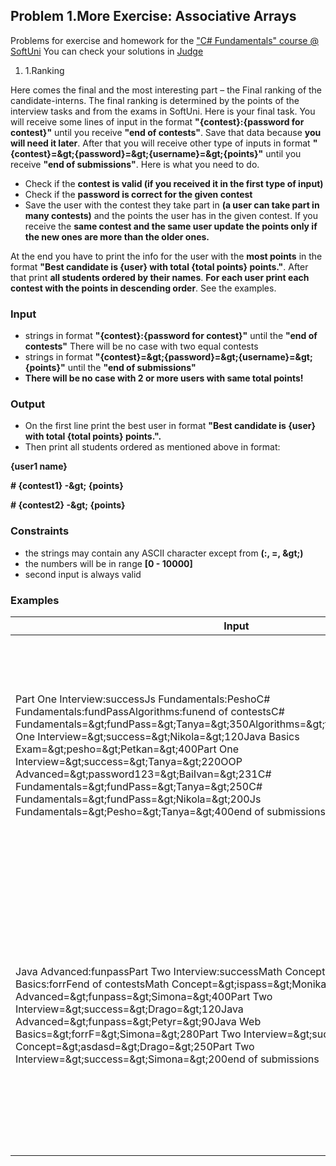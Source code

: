 ﻿## Problem 1.More Exercise: Associative Arrays

Problems for exercise and homework for the [&quot;C#  Fundamentals&quot; course @ SoftUni](https://softuni.bg/trainings/2363/csharp-fundamentals-may-2019)
You can check your solutions in [Judge](https://judge.softuni.bg/Contests/1302)

1. 1.Ranking

Here comes the final and the most interesting part – the Final ranking of the candidate-interns. The final ranking is determined by the points of the interview tasks and from the exams in SoftUni. Here is your final task. You will receive some lines of input in the format **&quot;{contest}:{password for contest}&quot;** until you receive **&quot;end of contests&quot;**. Save that data because **you will need it later**. After that you will receive other type of inputs in format **&quot;{contest}=\&gt;{password}=\&gt;{username}=\&gt;{points}&quot;** until you receive **&quot;end of submissions&quot;**. Here is what you need to do.

- Check if the **contest is valid (if you received it in the first type of input)**
- Check if the **password is correct for the given contest**
- Save the user with the contest they take part in **(a user can take part in many contests)** and the points the user has in the given contest. If you receive the **same contest and the same user update the points only if the new ones are more than the older ones.**

At the end you have to print the info for the user with the **most points** in the format **&quot;Best candidate is {user} with total {total points} points.&quot;**. After that print **all students ordered by their names**. **For each user print each contest with the points in descending order**. See the examples.

### Input

- strings in format **&quot;{contest}:{password for contest}&quot;** until the **&quot;end of contests&quot;** There will be no case with two equal contests
- strings in format **&quot;{contest}=\&gt;{password}=\&gt;{username}=\&gt;{points}&quot;** until the **&quot;end of submissions&quot;**
- **There will be no case with 2 or more users with same total points!**

### Output

- On the first line print the best user in format **&quot;Best candidate is {user} with total {total points} points.&quot;.**
- Then print all students ordered as mentioned above in format:

**{user1 name}**

**#  {contest1} -\&gt; {points}**

**#  {contest2} -\&gt; {points}**

### Constraints

- the strings may contain any ASCII character except from **(:, =, \&gt;)**
- the numbers will be in range **[0 - 10000]**
- second input is always valid

### Examples

| **Input** | **Output** |
| --- | --- |
| Part One Interview:successJs Fundamentals:PeshoC# Fundamentals:fundPassAlgorithms:funend of contestsC# Fundamentals=\&gt;fundPass=\&gt;Tanya=\&gt;350Algorithms=\&gt;fun=\&gt;Tanya=\&gt;380Part One Interview=\&gt;success=\&gt;Nikola=\&gt;120Java Basics Exam=\&gt;pesho=\&gt;Petkan=\&gt;400Part One Interview=\&gt;success=\&gt;Tanya=\&gt;220OOP Advanced=\&gt;password123=\&gt;BaiIvan=\&gt;231C# Fundamentals=\&gt;fundPass=\&gt;Tanya=\&gt;250C# Fundamentals=\&gt;fundPass=\&gt;Nikola=\&gt;200Js Fundamentals=\&gt;Pesho=\&gt;Tanya=\&gt;400end of submissions | Best candidate is Tanya with total 1350 points.Ranking: Nikola#  C# Fundamentals -\&gt; 200#  Part One Interview -\&gt; 120Tanya#  Js Fundamentals -\&gt; 400#  Algorithms -\&gt; 380#  C# Fundamentals -\&gt; 350#  Part One Interview -\&gt; 220 |
| Java Advanced:funpassPart Two Interview:successMath Concept:asdasdJava Web Basics:forrFend of contestsMath Concept=\&gt;ispass=\&gt;Monika=\&gt;290Java Advanced=\&gt;funpass=\&gt;Simona=\&gt;400Part Two Interview=\&gt;success=\&gt;Drago=\&gt;120Java Advanced=\&gt;funpass=\&gt;Petyr=\&gt;90Java Web Basics=\&gt;forrF=\&gt;Simona=\&gt;280Part Two Interview=\&gt;success=\&gt;Petyr=\&gt;0Math Concept=\&gt;asdasd=\&gt;Drago=\&gt;250Part Two Interview=\&gt;success=\&gt;Simona=\&gt;200end of submissions | Best candidate is Simona with total 880 points.Ranking: Drago#  Math Concept -\&gt; 250#  Part Two Interview -\&gt; 120Petyr#  Java Advanced -\&gt; 90#  Part Two Interview -\&gt; 0Simona#  Java Advanced -\&gt; 400#  Java Web Basics -\&gt; 280#  Part Two Interview -\&gt; 200 |

